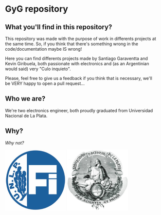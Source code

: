 # GyG repository
## What you'll find in this repository? 
This repository was made with the purpose of work in differents projects at the same time. So, if you think that there's something wrong in the code/documentation maybe IS wrong! 

Here you can find differents projects made by Santiago Garaventta and Kevin Giribuela, both passionate with electronics and (as an Argentinian would said) very "Culo inquieto".

Please, feel free to give us a feedback if you think that is necessary, we'll be VERY happy to open a pull request...

## Who we are?
We're two electronics engineer, both proudly graduated from Universidad Nacional de La Plata.

## Why?
*Why not?*

<img src="images/logo_fi.jpg"  width="200" height="200"> <img src="images/logo_unlp.jpg"  width="200" height="200">
